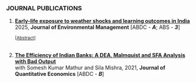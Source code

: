 ### JOURNAL PUBLICATIONS
<ol>
  <li>
    <b><a href="https://doi.org/10.1016/j.jenvman.2025.125572">Early-life exposure to weather shocks and learning outcomes in India</a> 
    </b> <br>
    2025, <b>Journal of Environmental Management</b> 
    [ABDC - <i><b>A</b></i>; ABS - <i><b>3</b></i>] <br>
    
<small>[<a href="#/" onclick="visib('kosi_abs')">Abstract</a>] </small>
<div id="kosi_abs" style="display: none; text-align: justify; line-height: 1.2">
 <small>
We study the medium-term effects of early-life exposure to weather shocks on children's learning outcomes in India. Using spatial and cohort variation in exposure to a plausibly exogenous flood within difference-in-differences and event study frameworks, we find that children exposed to an unanticipated and extreme flood in early life score 0.08 and 0.06 standard deviations lower in reading and math tests, respectively, five to six years after exposure. Further, using an event study design, we find that the timing of exposure matters, with significant negative effects on cognitive development observed only for exposure just prior to school-start age (i.e., ages four and five), while exposure at younger ages shows no significant impact. The results are driven by children from lower socioeconomic backgrounds, suggesting sudden and persistent income shock as an underlying mechanism. Our findings provide fresh evidence on the extent to which the timing of exposure matters and have important policy implications.
</small><br><br/></div> 
  </li>
  <br>
  <li>
    <b><a href="https://link.springer.com/article/10.1007/s40953-021-00247-x">The Efficiency of Indian Banks: A DEA, Malmquist and SFA Analysis with Bad Output</a></b> <br>
    with Somesh Kumar Mathur and Sila Mishra, 2021, <b>Journal of Quantitative Economics</b> 
    [ABDC - <i><b>B</b></i>]
  </li>
</ol>
